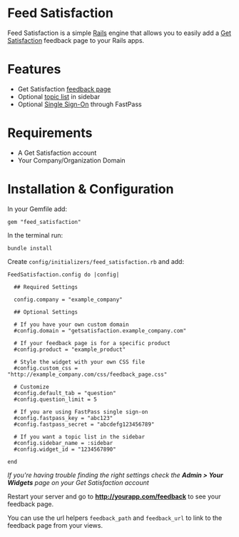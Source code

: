 Feed Satisfaction
=================
Feed Satisfaction is a simple [Rails](http://rubyonrails.org) engine that allows you to easily add a [Get Satisfaction](http://getsatisfaction.com) feedback page to your Rails apps.

Features
========
* Get Satisfaction [feedback page](http://getsatisfaction.com/explore/widgets)
* Optional [topic list](http://getsatisfaction.com/explore/widgets) in sidebar
* Optional [Single Sign-On](http://getsatisfaction.com/developers/single-sign-on) through FastPass

Requirements
============
* A Get Satisfaction account
* Your Company/Organization Domain

Installation & Configuration
============================

In your Gemfile add:

    gem "feed_satisfaction"

In the terminal run:

    bundle install

Create `config/initializers/feed_satisfaction.rb` and add:

    FeedSatisfaction.config do |config|

      ## Required Settings

      config.company = "example_company"

      ## Optional Settings

      # If you have your own custom domain
      #config.domain = "getsatisfaction.example_company.com"

      # If your feedback page is for a specific product
      #config.product = "example_product"

      # Style the widget with your own CSS file
      #config.custom_css = "http://example_company.com/css/feedback_page.css"

      # Customize 
      #config.default_tab = "question"
      #config.question_limit = 5

      # If you are using FastPass single sign-on
      #config.fastpass_key = "abc123"
      #config.fastpass_secret = "abcdefg123456789"

      # If you want a topic list in the sidebar
      #config.sidebar_name = :sidebar
      #config.widget_id = "1234567890"

    end

*If you're having trouble finding the right settings check the __Admin > Your Widgets__ page on your Get Satisfaction account*

Restart your server and go to __http://yourapp.com/feedback__ to see your feedback page.

You can use the url helpers `feedback_path` and `feedback_url` to link to the feedback page from your views.
